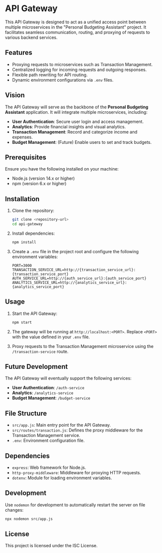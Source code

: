 
# API Gateway

This API Gateway is designed to act as a unified access point between multiple microservices in the "Personal Budgeting Assistant" project. It facilitates seamless communication, routing, and proxying of requests to various backend services. 

## Features

- Proxying requests to microservices such as Transaction Management.
- Centralized logging for incoming requests and outgoing responses.
- Flexible path rewriting for API routing.
- Dynamic environment configurations via `.env` files.

## Vision

The API Gateway will serve as the backbone of the **Personal Budgeting Assistant** application. It will integrate multiple microservices, including:

- **User Authentication**: Secure user login and access management.
- **Analytics**: Provide financial insights and visual analytics.
- **Transaction Management**: Record and categorize income and expenses.
- **Budget Management**: (Future) Enable users to set and track budgets.

## Prerequisites

Ensure you have the following installed on your machine:

- Node.js (version 14.x or higher)
- npm (version 6.x or higher)

## Installation

1. Clone the repository:
   ```bash
   git clone <repository-url>
   cd api-gateway
   ```

2. Install dependencies:
   ```bash
   npm install
   ```

3. Create a `.env` file in the project root and configure the following environment variables:
   ```env
   PORT=3000
   TRANSACTION_SERVICE_URL=http://{transaction_service_url}:{transaction_service_port}
   AUTH_SERVICE_URL=http://{auth_service_url}:{auth_service_port}
   ANALYTICS_SERVICE_URL=http://{analytics_service_url}:{analytics_service_port}
   ```

## Usage

1. Start the API Gateway:
   ```bash
   npm start
   ```

2. The gateway will be running at `http://localhost:<PORT>`. Replace `<PORT>` with the value defined in your `.env` file.

3. Proxy requests to the Transaction Management microservice using the `/transaction-service` route.

## Future Development

The API Gateway will eventually support the following services:

- **User Authentication**: `/auth-service`
- **Analytics**: `/analytics-service`
- **Budget Management**: `/budget-service`

## File Structure

- `src/app.js`: Main entry point for the API Gateway.
- `src/routes/transaction.js`: Defines the proxy middleware for the Transaction Management service.
- `.env`: Environment configuration file.

## Dependencies

- `express`: Web framework for Node.js.
- `http-proxy-middleware`: Middleware for proxying HTTP requests.
- `dotenv`: Module for loading environment variables.

## Development

Use `nodemon` for development to automatically restart the server on file changes:
```bash
npx nodemon src/app.js
```

## License

This project is licensed under the ISC License.
